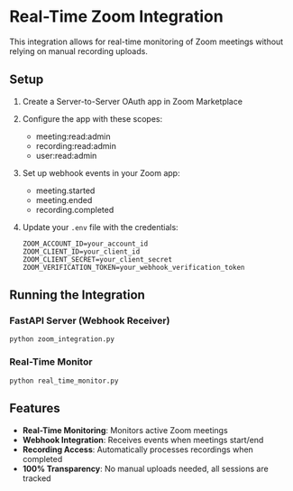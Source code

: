 # Real-Time Zoom Integration

This integration allows for real-time monitoring of Zoom meetings without relying on manual recording uploads.

## Setup

1. Create a Server-to-Server OAuth app in Zoom Marketplace
2. Configure the app with these scopes:
   - meeting:read:admin
   - recording:read:admin
   - user:read:admin

3. Set up webhook events in your Zoom app:
   - meeting.started
   - meeting.ended
   - recording.completed

4. Update your `.env` file with the credentials:
   ```
   ZOOM_ACCOUNT_ID=your_account_id
   ZOOM_CLIENT_ID=your_client_id
   ZOOM_CLIENT_SECRET=your_client_secret
   ZOOM_VERIFICATION_TOKEN=your_webhook_verification_token
   ```

## Running the Integration

### FastAPI Server (Webhook Receiver)
```
python zoom_integration.py
```

### Real-Time Monitor
```
python real_time_monitor.py
```

## Features

- **Real-Time Monitoring**: Monitors active Zoom meetings
- **Webhook Integration**: Receives events when meetings start/end
- **Recording Access**: Automatically processes recordings when completed
- **100% Transparency**: No manual uploads needed, all sessions are tracked
